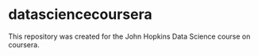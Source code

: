 # datasciencecoursera
This repository was created for the John Hopkins Data Science course on coursera.
